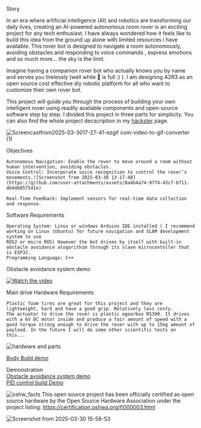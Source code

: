 Story

In an era where artificial intelligence (AI) and robotics are transforming our daily lives, creating an AI-powered autonomous room rover is an exciting project for any tech enthusiast. I have always wondered how it feels like to build this idea from the ground up alone with limited resources i have available. This rover bot is designed to navigate a room autonomously, avoiding obstacles and responding to voice commands , express emotions and so much more... the sky is the limit.

Imagine having a companion rover bot who actually knows you by name and serves you tirelessly (well while 🔋 is full :) ). I am designing A2R3 as an open source cost effective diy robotic platform for all who want to customize their own rover bot.

This project will guide you through the process of building your own intelligent rover using readily available components and open-source software step by step. I divided this project in three parts for simplicity. You can also find the whole project decscription in my <a href="https://www.hackster.io/mikroller/ai-autonomous-room-rover-robot-a2r3-part-2-48f5a5" target="_blank">hackster</a> page.


![Screencastfrom2025-03-3017-27-41-ezgif com-video-to-gif-converter (1)](https://github.com/user-attachments/assets/8a9e77fa-fe6e-483a-9e23-bbd36fbe75f4)


Objectives

    Autonomous Navigation: Enable the rover to move around a room without human intervention, avoiding obstacles.
    Voice Control: Incorporate voice recognition to control the rover’s movements.![Screenshot from 2025-03-30 13-17-48](https://github.com/user-attachments/assets/8a4b4a74-97f4-43c7-b711-db44b8575d1e)

    Real-Time Feedback: Implement sensors for real-time data collection and response.

Software Requirements

    Operating System: Linux or windows Arduino IDE installed ( I recommend working on Linux (Ubuntu) for future navigation and SLAM development system to use 
    ROS2 or micro ROS) However the bot drives by itself with built-in obstacle avoidance alogorithim through its slave microcontoller that is ESP32. 
    Programming Language: C++
Obstacle avoidance system demo

[![Watch the video](https://img.youtube.com/vi/NbiJPMn4Qm0/hqdefault.jpg)](https://youtu.be/NbiJPMn4Qm0?si=QGYEltaEz_qwInCY&t=107)

Main drive Hardware Requirements

    Plastic foam tires are great for this project and they are lightweight, hard and have a good grip. Relatively less costy.
    The actuator to drive the rover is plastic agearbox RS390. It drives with a 6V DC motor inside and produce a fair amount of speed with a good torque strong enough to drive the rover with up to 15kg amount of payload. In the future I will do some other scientific tests on this...
    
![hardware and parts](https://github.com/user-attachments/assets/13497e88-f66b-438f-93a4-5240f2e5cabc)

<a href="https://youtu.be/83nP3b_AAgo" target="_blank">Body Build demo</a>

Demonstration                                                                                                                                                        
    <a href="https://youtu.be/E3wDgulsSTU?si=qFQs4_kfr9r9EPV2" target="_blank">Obstacle avoidance system demo</a> <br/>
    <a href="https://www.youtube.com/watch?v=NbiJPMn4Qm0" target="_blank">PID control build Demo</a> <br/>

![oshw_facts](https://github.com/user-attachments/assets/8db5b921-7199-43b5-9edd-f96adf9e9eec)
This open source project has been officially certified as open source hardware by the Open Source Hardware Association
under the project listing: https://certification.oshwa.org/fi000003.html

![Screenshot from 2025-03-30 15-58-53](https://github.com/user-attachments/assets/599f7daa-bc83-4e1d-ba89-f66ca4a2cc97)
